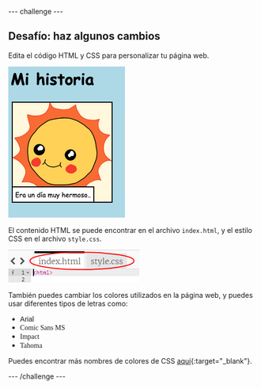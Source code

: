--- challenge ---

## Desafío: haz algunos cambios

Edita el código HTML y CSS para personalizar tu página web.

![captura de pantalla](images/story-changes.png)

El contenido HTML se puede encontrar en el archivo `index.html`, y el estilo CSS en el archivo `style.css`.

![captura de pantalla](images/story-files.png)

También puedes cambiar los colores utilizados en la página web, y puedes usar diferentes tipos de letras como:

+ <span style="font-family: Arial;">Arial</span>
+ <span style="font-family: Comic Sans MS;">Comic Sans MS</span>
+ <span style="font-family: Impact;">Impact</span>
+ <span style="font-family: Tahoma;">Tahoma</span>

Puedes encontrar más nombres de colores de CSS [aquí](http://jumpto.cc/colours){:target="_blank"}.

--- /challenge ---